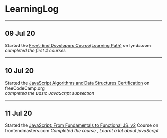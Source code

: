 # LearningLog

----------------------------------------------------------

## 09 Jul 20

Started the [Front-End Developers Course(Learning Path)](https://www.lynda.com/learning-paths/Web/become-a-front-end-web-developer) on lynda.com                             
*completed the first 4 courses*

----------------------------------------------------------
## 10 Jul 20 

Started the [JavaScript Algorithms and Data Structures Certification](https://www.freecodecamp.org/learn/javascript-algorithms-and-data-structures/basic-javascript/) on freeCodeCamp.org                                                                                                                                                                   
*completed the *Basic JavaScript* subsection*

----------------------------------------------------------
## 11 Jul 20 

Started the [JavaScript: From Fundamentals to Functional JS, v2](https://frontendmasters.com/courses/js-fundamentals-functional-v2/) Course on frontendmasters.com
*Completed the course , Learnt a lot about javaScript*

